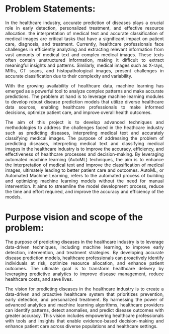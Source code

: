 # **Problem Statements:**

<p align="justify"> In the healthcare industry, accurate prediction of diseases plays a crucial role in early detection, personalized treatment, and effective resource allocation. the interpretation of medical text and accurate classification of medical images are critical tasks that have a significant impact on patient care, diagnosis, and treatment. Currently, healthcare professionals face challenges in efficiently analyzing and extracting relevant information from vast amounts of medical text and complex medical images. These texts often contain unstructured information, making it difficult to extract meaningful insights and patterns. Similarly, medical images such as X-rays, MRIs, CT scans, and histopathological images, present challenges in accurate classification due to their complexity and variability.

<p align="justify"> With the growing availability of healthcare data, machine learning has emerged as a powerful tool to analyze complex patterns and make accurate predictions. The problem at hand is to leverage machine learning modules to develop robust disease prediction models that utilize diverse healthcare data sources, enabling healthcare professionals to make informed decisions, optimize patient care, and improve overall health outcomes.

<p align="justify"> The aim of this project is to develop advanced techniques and methodologies to address the challenges faced in the heathcare industry such as predicting diseases, interpreting medical text and accurately classifying medical images. The purpose of addressing the problem of predicting diseases, interpreting medical text and classifying medical images in the healthcare industry is to improve the accuracy, efficiency, and effectiveness of healthcare processes and decision-making. By leveraging automated machine learning (AutoML) techniques, the aim is to enhance the interpretation of medical text and improve the classification of medical images, ultimately leading to better patient care and outcomes. AutoML, or Automated Machine Learning, refers to the automated process of building and optimizing machine learning models without the need for manual intervention. It aims to streamline the model development process, reduce the time and effort required, and improve the accuracy and efficiency of the models.


# **Purpose vision and scope of the problem:**

<p align="justify"> The purpose of predicting diseases in the healthcare industry is to leverage data-driven techniques, including machine learning, to improve early detection, intervention, and treatment strategies. By developing accurate disease prediction models, healthcare professionals can proactively identify individuals at risk, optimize resource allocation, and enhance patient outcomes. The ultimate goal is to transform healthcare delivery by leveraging predictive analytics to improve disease management, reduce healthcare costs, and save lives.

<p align="justify"> The vision for predicting diseases in the healthcare industry is to create a data-driven and proactive healthcare system that prioritizes prevention, early detection, and personalized treatment. By harnessing the power of advanced analytics and machine learning algorithms, healthcare providers can identify patterns, detect anomalies, and predict disease outcomes with greater accuracy. This vision includes empowering healthcare professionals with tools and insights that enable evidence-based decision-making and enhance patient care across diverse populations and healthcare settings.